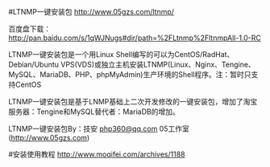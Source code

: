 #LTNMP一键安装包
http://www.05gzs.com/ltnmp/

百度盘下载：http://pan.baidu.com/s/1qWJNugs#dir/path=%2FLtnmp%2FltnmpAll-1.0-RC

LTNMP一键安装包是一个用Linux Shell编写的可以为CentOS/RadHat、Debian/Ubuntu VPS(VDS)或独立主机安装LTNMP(Linux、Nginx、Tengine、MySQL、MariaDB、PHP、phpMyAdmin)生产环境的Shell程序。注：暂时只支持CentOS

LTNMP一键安装包是基于LNMP基础上二次开发修改的一键安装包，增加了淘宝服务器：Tengine和MySQL替代者：MariaDB的增加。

LTNMP一键安装包By：技安 <php360@qq.com>  05工作室(http://www.05gzs.com)

#安装使用教程
http://www.moqifei.com/archives/1188